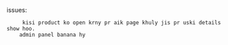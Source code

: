 issues:

         kisi product ko open krny pr aik page khuly jis pr uski details show hoo.
        admin panel banana hy

